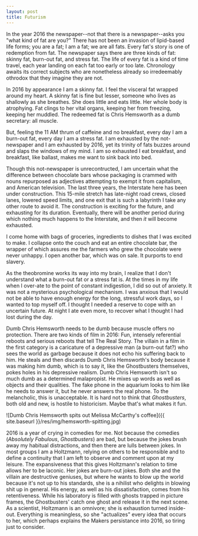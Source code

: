```yaml
---
layout: post
title: Futurism
---
```


In the year 2016 the newspaper--not that there is a newspaper--asks you "what kind of fat are you?" There has not been an invasion of lipid-based life forms; you are a fat; I am a fat; we are all fats. Every fat's story is one of redemption from fat. The newspaper says there are three kinds of fat: skinny fat, burn-out fat, and stress fat. The life of every fat is a kind of time travel, each year landing on each fat too early or too late. Chronology awaits its correct subjects who are nonetheless already so irredeemably othrodox that they imagine they are not.

In 2016 by appearance I am a skinny fat. I feel the visceral fat wrapped around my heart. A skinny fat is fine but lesser, someone who lives as shallowly as she breathes. She does little and eats little. Her whole body is atrophying. Fat clings to her vital organs, keeping her from freezing, keeping her muddled. The redeemed fat is Chris Hemsworth as a dumb secretary: all muscle.

But, feeling the 11 AM thrum of caffeine and no breakfast, every day I am a burn-out fat, every day I am a stress fat. I am exhausted by the not-newspaper and I am exhausted by 2016, yet its trinity of fats buzzes around and slaps the windows of my mind. I am so exhausted I eat breakfast, and breakfast, like ballast, makes me want to sink back into bed.

Though this not-newspaper is unrecontructed, I am uncertain what the difference between chocolate bars whose packaging is crammed with nouns repurposed as adjectives attempting to exempt it from capitalism, and American television. The last three years, the Interstate here has been under construction. This 15-mile stretch has late-night road crews, closed lanes, lowered speed limits, and one exit that is such a labyrinth I take any other route to avoid it. The construction is exciting for the future, and exhausting for its duration. Eventually, there will be another period during which nothing much happens to the Interstate, and then *it* will become exhausted.

I come home with bags of groceries, ingredients to dishes that I was excited to make. I collapse onto the couch and eat an entire chocolate bar, the wrapper of which assures me the farmers who grew the chocolate were never unhappy. I open another bar, which was on sale. It purports to end slavery.

As the theobromine works its way into my brain, I realize that I don't understand what a burn-out fat or a stress fat is. At the times in my life when I over-ate to the point of constant indigestion, I did so out of anxiety. It was not a mysterious psychological mechanism. I was anxious that I would not be able to have enough energy for the long, stressful work days, so I wanted to top myself off. I thought I needed a reserve to cope with an uncertain future. At night I ate even more, to recover what I thought I had lost during the day.

Dumb Chris Hemsworth needs to be dumb because muscle offers no protection. There are two kinds of film in 2016: Fun, intensely referential reboots and serious reboots that tell The Real Story. The villain in a film in the first category is a caricature of a depressive man (a burn-out fat?) who sees the world as garbage because it does not echo his suffering back to him. He steals and then discards Dumb Chris Hemsworth's body because it was making him dumb, which is to say it, like the Ghostbusters themselves, pokes holes in his depressive realism. Dumb Chris Hemsworth isn't so much dumb as a determined malapropist. He mixes up words as well as objects and their qualities. The fake phone in the aquarium looks to him like he needs to answer it, but he never answers the real phone. To the melancholic, this is unacceptable. It is hard not to think that *Ghostbusters*, both old and new, is hostile to historicism. Maybe that's what makes it fun.

![Dumb Chris Hemsworth spits out Melissa McCarthy's coffee]({{ site.baseurl }}/res/img/hemsworth-spitting.jpg)

2016 is a year of crying in comedies for me. Not because the comedies (*Absolutely Fabulous*, *Ghostbusters*) are bad, but because the jokes brush away my habitual distractions, and then there are lulls between jokes. In most groups I am a Holtzmann, relying on others to be responsible and to define a continuity that I am left to observe and comment upon at my leisure. The expansiveness that this gives Holtzmann's relation to time allows her to be laconic. Her jokes are burn-out jokes. Both she and the villain are destructive geniuses, but where he wants to blow up the world because it's not up to his standards, she is a nihilist who delights in blowing shit up in general. His energy, as well as his dissatisfaction, comes from his retentiveness. While his laboratory is filled with ghosts trapped in picture frames, the Ghostbusters' catch one ghost and release it in the next scene. As a scientist, Holtzmann is an omnivore; she is exhaustion turned inside-out. Everything is meaningless, so she "actualizes" every idea that occurs to her, which perhaps explains the Makers persistance into 2016, so tiring just to consider.